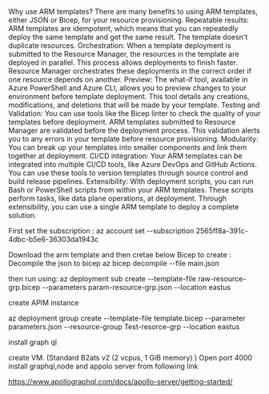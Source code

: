 Why use ARM templates?
There are many benefits to using ARM templates, either JSON or Bicep, for your resource provisioning.
Repeatable results: ARM templates are idempotent, which means that you can repeatedly deploy the same template and get the same result. The template doesn't duplicate resources.
Orchestration: When a template deployment is submitted to the Resource Manager, the resources in the template are deployed in parallel. This process allows deployments to finish faster. Resource Manager orchestrates these deployments in the correct order if one resource depends on another.
Preview: The what-if tool, available in Azure PowerShell and Azure CLI, allows you to preview changes to your environment before template deployment. This tool details any creations, modifications, and deletions that will be made by your template.
Testing and Validation: You can use tools like the Bicep linter to check the quality of your templates before deployment. ARM templates submitted to Resource Manager are validated before the deployment process. This validation alerts you to any errors in your template before resource provisioning.
Modularity: You can break up your templates into smaller components and link them together at deployment.
CI/CD integration: Your ARM templates can be integrated into multiple CI/CD tools, like Azure DevOps and GitHub Actions. You can use these tools to version templates through source control and build release pipelines.
Extensibility: With deployment scripts, you can run Bash or PowerShell scripts from within your ARM templates. These scripts perform tasks, like data plane operations, at deployment. Through extensibility, you can use a single ARM template to deploy a complete solution.

First set the subscription :
az account set --subscription 2565ff8a-391c-4dbc-b5e6-36303da1943c


Download the arm template and then cretae below 
Bicep to create : 
Decompile the json to bicep az bicep decompile --file main.json

then run using:
az deployment sub create  --template-file raw-resource-grp.bicep --parameters param-resource-grp.json --location eastus

create APIM instance 

az deployment group  create --template-file template.bicep --parameter parameters.json --resource-group  Test-resorce-grp --location eastus


install graph ql 

create VM. (Standard B2ats v2 (2 vcpus, 1 GiB memory) )
Open port 4000	
install graphql,node and appolo server from following link 

https://www.apollographql.com/docs/apollo-server/getting-started/
